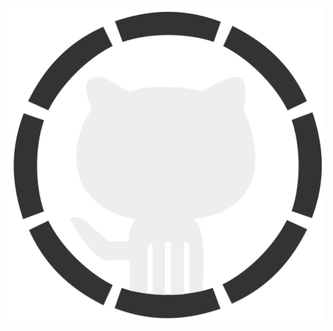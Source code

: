 <div style="text-align:center"><img src="https://raw.githubusercontent.com/rasmuslos/rasmuslos/master/spinner.svg" /></div>